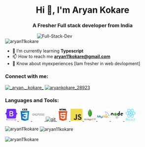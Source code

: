 <h1 align="center">Hi 👋, I'm Aryan Kokare</h1>
<h3 align="center">A Fresher Full stack developer from India</h3>

<img
  align="right"
  width="400px"
  src="https://www.softprodigy.com/storage/2021/06/JS-Development-Gif.gif"
  alt="Full-Stack-Dev"
/>

<p align="left">
  <img
    src="https://komarev.com/ghpvc/?username=aryan11kokare&label=Profile%20views&color=0e75b6&style=flat"
    alt="aryan11kokare"
  />
</p>

- 🌱 I’m currently learning **Typescript** <br />
- 📫 How to reach me **aryan11kokare@gmail.com** <br />
- 📄 Know about myexperiences [Iam fresher in web devlopment]

<h3 align="left">Connect with me:</h3>
<p align="left">
  <a href="https://instagram.com/_aryan._.kokare_" target="blank"
    ><img
      align="center"
      src="https://raw.githubusercontent.com/rahuldkjain/github-profile-readme-generator/master/src/images/icons/Social/instagram.svg"
      alt="_aryan._.kokare_"
      height="30"
      width="40"
  /></a>
  <a href="https://discord.gg/aryankokare_28923" target="blank"
    ><img
      align="center"
      src="https://raw.githubusercontent.com/rahuldkjain/github-profile-readme-generator/master/src/images/icons/Social/discord.svg"
      alt="aryankokare_28923"
      height="30"
      width="40"
  /></a>
</p>

<h3 align="left">Languages and Tools:</h3>
<p align="left">
  <a href="https://getbootstrap.com" target="_blank" rel="noreferrer">
    <img
      src="https://raw.githubusercontent.com/devicons/devicon/master/icons/bootstrap/bootstrap-plain-wordmark.svg"
      alt="bootstrap"
      width="40"
      height="40"
    />
  </a>
  <a href="https://www.w3schools.com/css/" target="_blank" rel="noreferrer">
    <img
      src="https://raw.githubusercontent.com/devicons/devicon/master/icons/css3/css3-original-wordmark.svg"
      alt="css3"
      width="40"
      height="40"
    />
  </a>
  <a href="https://expressjs.com" target="_blank" rel="noreferrer">
    <img
      src="https://raw.githubusercontent.com/devicons/devicon/master/icons/express/express-original-wordmark.svg"
      alt="express"
      width="40"
      height="40"
    />
  </a>
  <a href="https://git-scm.com/" target="_blank" rel="noreferrer">
    <img
      src="https://www.vectorlogo.zone/logos/git-scm/git-scm-icon.svg"
      alt="git"
      width="40"
      height="40"
    />
  </a>
  <a href="https://www.w3.org/html/" target="_blank" rel="noreferrer">
    <img
      src="https://raw.githubusercontent.com/devicons/devicon/master/icons/html5/html5-original-wordmark.svg"
      alt="html5"
      width="40"
      height="40"
    />
  </a>
  <a
    href="https://developer.mozilla.org/en-US/docs/Web/JavaScript"
    target="_blank"
    rel="noreferrer"
  >
    <img
      src="https://raw.githubusercontent.com/devicons/devicon/master/icons/javascript/javascript-original.svg"
      alt="javascript"
      width="40"
      height="40"
    />
  </a>
  <a href="https://www.mongodb.com/" target="_blank" rel="noreferrer">
    <img
      src="https://raw.githubusercontent.com/devicons/devicon/master/icons/mongodb/mongodb-original-wordmark.svg"
      alt="mongodb"
      width="40"
      height="40"
    />
  </a>
  <a href="https://www.mysql.com/" target="_blank" rel="noreferrer">
    <img
      src="https://raw.githubusercontent.com/devicons/devicon/master/icons/mysql/mysql-original-wordmark.svg"
      alt="mysql"
      width="40"
      height="40"
    />
  </a>
  <a href="https://nodejs.org" target="_blank" rel="noreferrer">
    <img
      src="https://raw.githubusercontent.com/devicons/devicon/master/icons/nodejs/nodejs-original-wordmark.svg"
      alt="nodejs"
      width="40"
      height="40"
    />
  </a>
  <a href="https://reactjs.org/" target="_blank" rel="noreferrer">
    <img
      src="https://raw.githubusercontent.com/devicons/devicon/master/icons/react/react-original-wordmark.svg"
      alt="react"
      width="40"
      height="40"
    />
  </a>
</p>

<p>
  <img
    align="left"
    src="https://github-readme-stats.vercel.app/api/top-langs?username=aryan11kokare&show_icons=true&locale=en&layout=compact"
    alt="aryan11kokare"
  />
</p>

<p>
  &nbsp;<img
    align="center"
    src="https://github-readme-stats.vercel.app/api?username=aryan11kokare&show_icons=true&locale=en"
    alt="aryan11kokare"
  />
</p>

<p>
  <img
    align="center"
    src="https://github-readme-streak-stats.herokuapp.com/?user=aryan11kokare&"
    alt="aryan11kokare"
  />
</p>
